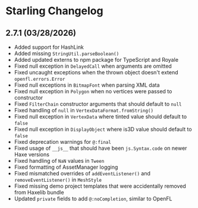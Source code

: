 Starling Changelog
==================

2.7.1 (03/28/2026)
------------------

- Added support for HashLink
- Added missing `StringUtil.parseBoolean()`
- Added updated externs to npm package for TypeScript and Royale
- Fixed null exception in `DelayedCall` when arguments are omitted
- Fixed uncaught exceptions when the thrown object doesn't extend `openfl.errors.Error`
- Fixed null exceptions in `BitmapFont` when parsing XML data
- Fixed null exception in `Polygon` when no vertices were passed to constructor
- Fixed `FilterChain` constructor arguments that should default to `null`
- Fixed handling of `null` in `VertexDataFormat.fromString()`
- Fixed null exception in `VertexData` where tinted value should default to `false`
- Fixed null exception in `DisplayObject` where is3D value should default to `false`
- Fixed deprecation warnings for `@:final`
- Fixed usage of `__js__` that should have been `js.Syntax.code` on newer Haxe versions
- Fixed handling of `NaN` values in `Tween`
- Fixed formatting of AssetManager logging
- Fixed mismatched overrides of `addEventListener()` and `removeEventListener()` in `MeshStyle`
- Fixed missing demo project templates that were accidentally removed from Haxelib bundle
- Updated `private` fields to add `@:noCompletion`, similar to OpenFL

